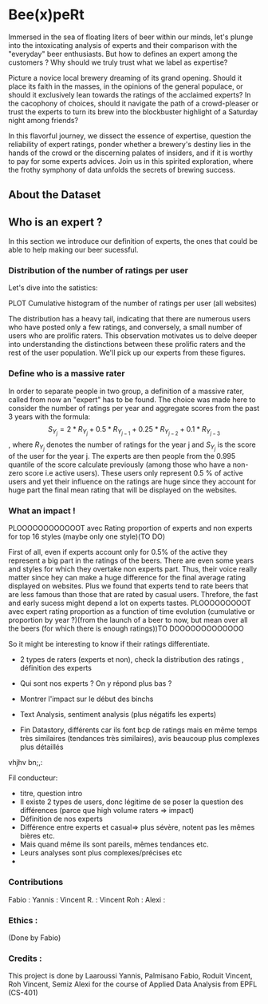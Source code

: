 # Bee(x)peRt
Immersed in the sea of floating liters of beer within our minds, let's plunge into the intoxicating analysis of experts and their comparison with the "everyday" beer enthusiasts. But how to defines an expert among the customers ? Why should we truly trust what we label as expertise?

Picture a novice local brewery dreaming of its grand opening. Should it place its faith in the masses, in the opinions of the general populace, or should it exclusively lean towards the ratings of the acclaimed experts? In the cacophony of choices, should it navigate the path of a crowd-pleaser or trust the experts to turn its brew into the blockbuster highlight of a Saturday night among friends?

In this flavorful journey, we dissect the essence of expertise, question the reliability of expert ratings, ponder whether a brewery's destiny lies in the hands of the crowd or the discerning palates of insiders, and if it is worthy to pay for some experts advices. Join us in this spirited exploration, where the frothy symphony of data unfolds the secrets of brewing success.

 
## About the Dataset

## Who is an expert ?
In this section we introduce our definition of experts, the ones that could be able to help making our beer sucessful.
### Distribution of the number of ratings per user
Let's dive into the satistics:

PLOT Cumulative histogram of the number of ratings per user (all websites)

The distribution has a heavy tail, indicating that there are numerous users who have posted only a few ratings, and conversely, a small number of users who are prolific raters. This observation motivates us to delve deeper into understanding the distinctions between these prolific raters and the rest of the user population. We'll pick up our experts from these figures.

### Define who is a massive rater
In order to separate people in two group, a definition of a massive rater, called from now an "expert" has to be found. The choice was made here to consider the number of ratings per year and aggregate scores from the past 3 years with the formula:
$$
S_{Y_j} = 2 * R_{Y_{j}} + 0.5 * R_{Y_{j-1}} + 0.25 * R_{Y_{j-2}} + 0.1 * R_{Y_{j-3}}
$$
, where $R_{Y_j}$ denotes the number of ratings for the year j and $S_{Y_j}$ is the score of the user for the year j.
The experts are then people from the 0.995 quantile of the score calculate previously (among those who have a non-zero score i.e active users).
These users only represent 0.5 % of active users and yet their influence on the ratings are huge since they account for huge part the final mean rating that will be displayed on the websites.
### What an impact !

PLOOOOOOOOOOOOT avec Rating proportion of experts and non experts for top 16 styles (maybe only one style)(TO DO)

First of all, even if experts account only for 0.5% of the active they represent a big part in the ratings of the beers. There are even some years and styles for which they overtake non experts part. Thus, their voice really matter since hey can make a huge difference for the final average rating displayed on websites.
Plus we found that experts tend to rate beers that are less famous than those that are rated by casual users. Threfore, the fast and early sucess might depend a lot on experts tastes.
PLOOOOOOOOOT avec expert rating proportion as a function of time evolution (cumulative or proportion by year ?)(from the launch of a beer to now, but mean over all the beers (for which there is enough ratings))TO DOOOOOOOOOOOOO




So it might be interesting to know if their ratings differentiate.

- 2 types de raters (experts et non), check la distribution des ratings , définition des experts 

- Qui sont nos experts ? On y répond plus bas ?
  


- Montrer l'impact sur le début des binchs
  
  
- Text Analysis, sentiment analysis (plus négatifs les experts)

- Fin Datastory, différents car ils font bcp de ratings mais en même temps très similaires (tendances très similaires), avis beaucoup plus complexes plus détaillés 

vhjhv bn;,:

Fil conducteur:
- titre, question intro
- Il existe 2 types de users, donc légitime de se poser la question des différences (parce que high volume raters ⇒ impact)
- Définition de nos experts
- Différence entre experts et casual⇒ plus sévère, notent pas les mêmes bières etc.
- Mais quand même ils sont pareils, mêmes tendances etc.
- Leurs analyses sont plus complexes/précises etc
- 


### Contributions 
Fabio : 
Yannis : 
Vincent R. :
Vincent Roh : 
Alexi : 

### Ethics : 
(Done by Fabio)
### Credits : 
This project is done by Laaroussi Yannis, Palmisano Fabio, Roduit Vincent, Roh Vincent, Semiz Alexi for the course of Applied Data Analysis from EPFL (CS-401)
